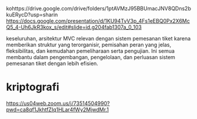 kohttps://drive.google.com/drive/folders/1ptAVMzJ95BBUmacJNV8QDns2bkuERycD?usp=sharin
https://docs.google.com/presentation/d/1KU94TvV3p_4Fs1eEBQ0Px2X6McQ5_4-Uh6JkR3kox_s/edit#slide=id.g204fab1307a_0_103

keseluruhan, arsitektur MVC relevan dengan sistem pemesanan tiket karena memberikan struktur yang terorganisir, pemisahan peran yang jelas, fleksibilitas, dan kemudahan pemeliharaan serta pengujian. Ini semua membantu dalam pengembangan, pengelolaan, dan perluasan sistem pemesanan tiket dengan lebih efisien.
# kriptografi
https://us04web.zoom.us/j/73514504990?pwd=ca8qf1JkhtfZIq1HLar4fWy2MjwdMr.1

